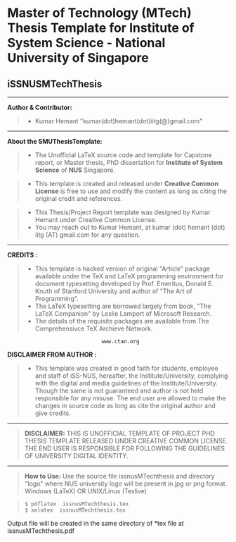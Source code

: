 # Master of Technology (MTech) Thesis Template for Institute of System Science - National University of Singapore 
## iSSNUSMTechThesis

----------------------------------------------------------------------------------------------
**Author & Contributor:** 
>- Kumar Hemant "kumar(dot)hemant(dot)iitg(@)gmail.com"

----------------------------------------------------------------------------

 **About the SMUThesisTemplate:**
> - The Unofficial LaTeX source code and template for Capstone report, or Master thesis, PhD dissertation for **Institute of System Science** of  **NUS** Singapore.

> - This template is created and released under **Creative Common License** is free to use and modify the content as long as citing the original credit and references.

> - This Thesis/Project Report template was designed by Kumar Hemant under Creative Common License.
> - You may reach out to Kumar Hemant, at kumar (dot) hemant (dot) iitg (AT) gmail.com for any question.

----------------------------------------------------------------------------------------------

**CREDITS :** 
> - This template is hacked version of original "Article" package available under the TeX and LaTeX programming environment for document typesetting developed by Prof. Emeritus, Donald E. Knuth of Stanford University and author of "The Art of Programming".
> - The LaTeX typesetting are borrowed largely from book, "The LaTeX Companion" by Leslie Lamport of Microsoft Research.
> - The details of the requisite packages are available from The Comprehensivce TeX Archieve Network.

                                  www.ctan.org

**DISCLAIMER FROM AUTHOR :**
>- This template was created in good faith for students, employee and staff of iSS-NUS, hereafter, the Institute/University, complying with the digital and media guidelines of the Institute/University. Though the same is not guaranteed and author is not held responsible for any misuse. The end user are allowed to make the changes in source code as long as cite the original author and give credits.

----------------------------------------------------------------------------------------------

>**DISCLAIMER:** THIS IS UNOFFICIAL TEMPLATE OF PROJECT PHD THESIS TEMPLATE RELEASED UNDER CREATIVE COMMON LICENSE. THE END USER IS RESPONSIBLE FOR FOLLOWING THE GUIDELINES OF UNIVERSITY DIGITAL IDENTITY.

----------------------------------------------------------------------------------------------

>**How to Use:**
Use the source file issnusMTechthesis and directory "logo" where NUS university logo will be present in jpg or png format. Windows (LaTeX) OR UNIX/Linux (Texlive)

>     $ pdflatex  issnusMTechthesis.tex
>     $ xelatex  issnusMTechthesis.tex
Output file will be created in the same directory of *tex file at issnusMTechthesis.pdf






